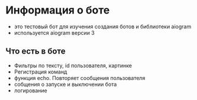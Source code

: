 # Информация о боте

- это тестовый бот для изучения создания ботов и библиотеки aiogram
- используется aiogram версии 3

## Что есть в боте

- Фильтры по тексту, id пользователя, картинке
- Регистрация команд
- функция echo. Повторяет сообщения пользователя
- собщения о запуске и выключении бота
- логирование
